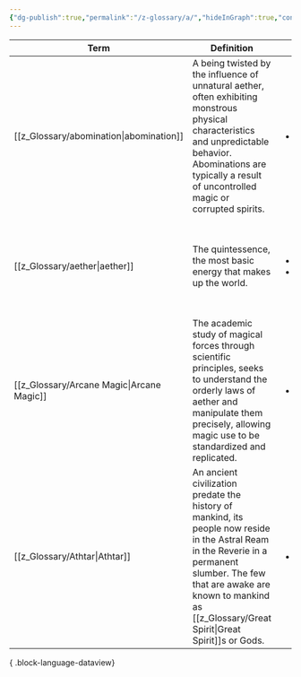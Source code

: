 ```yaml
---
{"dg-publish":true,"permalink":"/z-glossary/a/","hideInGraph":true,"contentClasses":"h-line hr-no-icon","tags":["GlossaryIndex/Letter"],"dgShowInlineTitle":true,"noteIcon":""}
---
```




| Term                                         | Definition                                                                                                                                                                                                            | Topic                                                                                                 | Related                                                                                                                                                                                                                                                                                                                           |
| -------------------------------------------- | --------------------------------------------------------------------------------------------------------------------------------------------------------------------------------------------------------------------- | ----------------------------------------------------------------------------------------------------- | --------------------------------------------------------------------------------------------------------------------------------------------------------------------------------------------------------------------------------------------------------------------------------------------------------------------------------- |
| [[z_Glossary/abomination\|abomination]]   | A being twisted by the influence of unnatural aether, often exhibiting monstrous physical characteristics and unpredictable behavior. Abominations are typically a result of uncontrolled magic or corrupted spirits. | <ul><li>[[z_Glossary/Index/Occult.md\\|Occult]]</li></ul>                                             | <ul><li>[[z_Glossary/Index/Occult.md\\|Occult]]</li><li>[[z_Glossary/Lifestream.md\\|Lifestream]]</li><li>[[z_Glossary/specter.md\\|specter]]</li><li>[[z_Glossary/Spectral Lantern.md\\|Spectral Lantern]]</li><li>[[z_Glossary.md\\|BACK TO INDEX]]</li></ul>                                                                   |
| [[z_Glossary/aether\|aether]]             | The quintessence, the most basic energy that makes up the world.                                                                                                                                                      | <ul><li>[[z_Glossary/Index/Magic.md\\|Magic]]</li><li>[[z_Glossary/Index/Faith.md\\|Faith]]</li></ul> | <ul><li>[[z_Glossary/spirit.md\\|spirit]]</li><li>[[z_Glossary/Index/Magic.md\\|Magic]]</li><li>[[z_Glossary/Index/Faith.md\\|Faith]]</li><li>[[z_Glossary/spirit.md\\|spirit]]</li><li>[[z_Glossary/Lifestream.md\\|Lifestream]]</li><li>[[z_Glossary/element.md\\|element]]</li><li>[[z_Glossary.md\\|BACK TO INDEX]]</li></ul> |
| [[z_Glossary/Arcane Magic\|Arcane Magic]] | The academic study of magical forces through scientific principles, seeks to understand the orderly laws of aether and manipulate them precisely, allowing magic use to be standardized and replicated.               | <ul><li>[[z_Glossary/Index/Magic.md\\|Magic]]</li></ul>                                               | <ul><li>[[z_Glossary/Cerulite.md\\|Cerulite]]</li><li>[[z_Glossary/Index/Magic.md\\|Magic]]</li><li>[[z_Glossary/Cerulite.md\\|Cerulite]]</li><li>[[z_Glossary.md\\|BACK TO INDEX]]</li></ul>                                                                                                                                     |
| [[z_Glossary/Athtar\|Athtar]]             | An ancient civilization predate the history of mankind, its people now reside in the Astral Ream in the Reverie in a permanent slumber. The few that are awake are known to mankind as [[z_Glossary/Great Spirit\|Great Spirit]]s or Gods.     | <ul><li>[[z_Glossary/Index/History.md\\|History]]</li></ul>                                           | <ul><li>[[z_Glossary/Index/History.md\\|History]]</li><li>[[z_Glossary/Lifestream.md\\|Lifestream]]</li><li>[[z_Glossary/Great Spirit.md\\|Great Spirit]]</li><li>[[z_Glossary.md\\|BACK TO INDEX]]</li></ul>                                                                                                                     |

{ .block-language-dataview}
